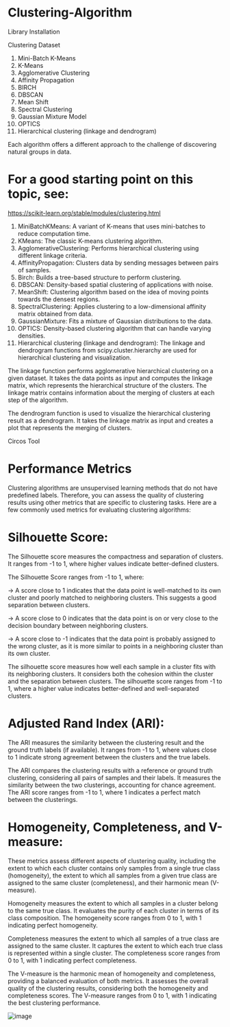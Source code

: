 # Clustering-Algorithm

Library Installation

Clustering Dataset

1. Mini-Batch K-Means
2. K-Means
3. Agglomerative Clustering
4. Affinity Propagation 
5. BIRCH
6. DBSCAN
7. Mean Shift
8. Spectral Clustering
9. Gaussian Mixture Model
10. OPTICS
11. Hierarchical clustering (linkage and dendrogram) 

Each algorithm offers a different approach to the challenge of discovering natural groups in data.

# For a good starting point on this topic, see:
https://scikit-learn.org/stable/modules/clustering.html

1. MiniBatchKMeans: A variant of K-means that uses mini-batches to reduce computation time.
2. KMeans: The classic K-means clustering algorithm.
3. AgglomerativeClustering: Performs hierarchical clustering using different linkage criteria.
4. AffinityPropagation: Clusters data by sending messages between pairs of samples.
5. Birch: Builds a tree-based structure to perform clustering.
6. DBSCAN: Density-based spatial clustering of applications with noise.
7. MeanShift: Clustering algorithm based on the idea of moving points towards the densest regions.
8. SpectralClustering: Applies clustering to a low-dimensional affinity matrix obtained from data.
9. GaussianMixture: Fits a mixture of Gaussian distributions to the data.
10. OPTICS: Density-based clustering algorithm that can handle varying densities.
11. Hierarchical clustering (linkage and dendrogram): The linkage and dendrogram functions from scipy.cluster.hierarchy are used for hierarchical clustering and visualization.

The linkage function performs agglomerative hierarchical clustering on a given dataset. It takes the data points as input and computes the linkage matrix, which represents the hierarchical structure of the clusters. The linkage matrix contains information about the merging of clusters at each step of the algorithm.

The dendrogram function is used to visualize the hierarchical clustering result as a dendrogram. It takes the linkage matrix as input and creates a plot that represents the merging of clusters.

Circos Tool

# Performance Metrics

Clustering algorithms are unsupervised learning methods that do not have predefined labels. Therefore, you can assess the quality of clustering results using other metrics that are specific to clustering tasks. Here are a few commonly used metrics for evaluating clustering algorithms:

# Silhouette Score:
The Silhouette score measures the compactness and separation of clusters. It ranges from -1 to 1, where higher values indicate better-defined clusters.

The Silhouette Score ranges from -1 to 1, where:

-> A score close to 1 indicates that the data point is well-matched to its own cluster and poorly matched to neighboring clusters. This suggests a good separation between clusters.

-> A score close to 0 indicates that the data point is on or very close to the decision boundary between neighboring clusters.

-> A score close to -1 indicates that the data point is probably assigned to the wrong cluster, as it is more similar to points in a neighboring cluster than its own cluster.

The silhouette score measures how well each sample in a cluster fits with its neighboring clusters. It considers both the cohesion within the cluster and the separation between clusters. The silhouette score ranges from -1 to 1, where a higher value indicates better-defined and well-separated clusters.

# Adjusted Rand Index (ARI):
The ARI measures the similarity between the clustering result and the ground truth labels (if available). It ranges from -1 to 1, where values close to 1 indicate strong agreement between the clusters and the true labels.

The ARI compares the clustering results with a reference or ground truth clustering, considering all pairs of samples and their labels. It measures the similarity between the two clusterings, accounting for chance agreement. The ARI score ranges from -1 to 1, where 1 indicates a perfect match between the clusterings.

# Homogeneity, Completeness, and V-measure:
These metrics assess different aspects of clustering quality, including the extent to which each cluster contains only samples from a single true class (homogeneity), the extent to which all samples from a given true class are assigned to the same cluster (completeness), and their harmonic mean (V-measure).

Homogeneity measures the extent to which all samples in a cluster belong to the same true class. It evaluates the purity of each cluster in terms of its class composition. The homogeneity score ranges from 0 to 1, with 1 indicating perfect homogeneity.

Completeness measures the extent to which all samples of a true class are assigned to the same cluster. It captures the extent to which each true class is represented within a single cluster. The completeness score ranges from 0 to 1, with 1 indicating perfect completeness.

The V-measure is the harmonic mean of homogeneity and completeness, providing a balanced evaluation of both metrics. It assesses the overall quality of the clustering results, considering both the homogeneity and completeness scores. The V-measure ranges from 0 to 1, with 1 indicating the best clustering performance.

![image](https://github.com/TITHI-KHAN/Clustering-Algorithm-and-Performance-Metrics/assets/65033964/b91f4e17-adff-4a65-8a03-96d9b4d01258)

